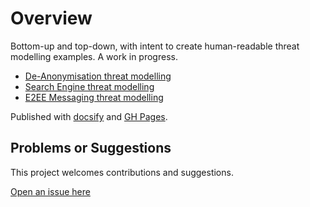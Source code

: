 # Overview

Bottom-up and top-down, with intent to create human-readable threat modelling examples. A work in progress.

* [De-Anonymisation threat modelling](da/)
* [Search Engine threat modelling](se/)
* [E2EE Messaging threat modelling](e2ee/)

Published with [docsify](https://github.com/docsifyjs/docsify) and [GH Pages](https://pages.github.com/).

## Problems or Suggestions

This project welcomes contributions and suggestions. 

[Open an issue here](https://github.com/tymyrddin/threat-models/issues)

